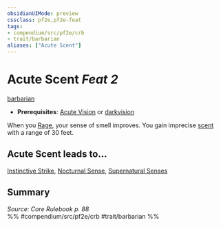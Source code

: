 ```yaml
---
obsidianUIMode: preview
cssclass: pf2e,pf2e-feat
tags:
- compendium/src/pf2e/crb
- trait/barbarian
aliases: ["Acute Scent"]
---
```

# Acute Scent  *Feat 2*  
[barbarian](../../Rules/traits/barbarian.md)  

- **Prerequisites**: [Acute Vision](acute-vision.md) or [darkvision](../../Rules/abilities/darkvision.md)

When you [Rage](../../Rules/actions/rage.md), your sense of smell improves. You gain imprecise [scent](../../Rules/abilities/scent.md) with a range of 30 feet.

## Acute Scent leads to...

[Instinctive Strike](instinctive-strike-apg.md), [Nocturnal Sense](nocturnal-sense-apg.md), [Supernatural Senses](supernatural-senses-apg.md)

## Summary

*Source: Core Rulebook p. 88*  
%% #compendium/src/pf2e/crb #trait/barbarian %%